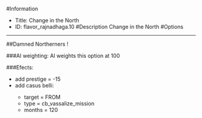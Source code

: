 #Information
 - Title: Change in the North
 - ID: flavor_rajnadhaga.10
#Description
Change in the North
#Options

___
##Damned Northerners !

###AI weighting:
AI weights this option at 100


###Efects:<ul><li>add prestige = -15</li><li>add casus belli:</li><ul><li>target = FROM</li><li>type = cb_vassalize_mission</li><li>months = 120</li></ul></ul>
